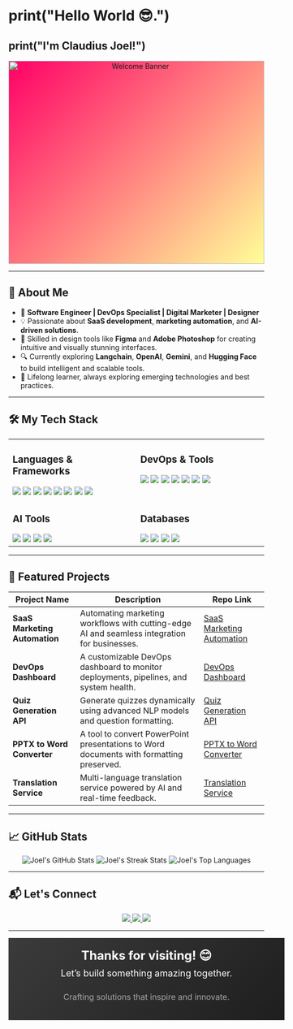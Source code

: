#  print("Hello World 😎.")
## print("I'm Claudius Joel!") 

<div style="width: 100%; background: linear-gradient(135deg, #f06, #ff9);">
  <div align="center">
    <img src="https://media.giphy.com/media/xT9IgzoKnwFNmISR8I/giphy.gif" alt="Welcome Banner" height="400px" width="100%" />
  </div>
</div>

---

## 🚀 About Me  

- 🌟 **Software Engineer | DevOps Specialist | Digital Marketer | Designer**  
- 💡 Passionate about **SaaS development**, **marketing automation**, and **AI-driven solutions**.  
- 🎨 Skilled in design tools like **Figma** and **Adobe Photoshop** for creating intuitive and visually stunning interfaces.  
- 🔍 Currently exploring **Langchain**, **OpenAI**, **Gemini**, and **Hugging Face** to build intelligent and scalable tools.  
- 🌱 Lifelong learner, always exploring emerging technologies and best practices.  

---

## 🛠️ My Tech Stack  

<div align="center">
  <table>
    <tr>
      <td valign="top" width="50%">
        <h3>Languages & Frameworks</h3>
        <div align="left">
          <img src="https://img.shields.io/badge/TypeScript-%23007ACC.svg?style=for-the-badge&logo=typescript&logoColor=white" />
          <img src="https://img.shields.io/badge/Python-%233776AB.svg?style=for-the-badge&logo=python&logoColor=white" />
          <img src="https://img.shields.io/badge/JavaScript-%23F7DF1E.svg?style=for-the-badge&logo=javascript&logoColor=black" />
          <img src="https://img.shields.io/badge/React-%2361DAFB.svg?style=for-the-badge&logo=react&logoColor=black" />
          <img src="https://img.shields.io/badge/Django-%23092E20.svg?style=for-the-badge&logo=django&logoColor=white" />
          <img src="https://img.shields.io/badge/Flask-%23000000.svg?style=for-the-badge&logo=flask&logoColor=white" />
          <img src="https://img.shields.io/badge/Next.js-%23000000.svg?style=for-the-badge&logo=nextdotjs&logoColor=white" />
          <img src="https://img.shields.io/badge/TailwindCSS-%2338B2AC.svg?style=for-the-badge&logo=tailwind-css&logoColor=white" />
        </div>
      </td>
      <td valign="top" width="50%">
        <h3>DevOps & Tools</h3>
        <div align="left">
          <img src="https://img.shields.io/badge/Docker-%232496ED.svg?style=for-the-badge&logo=docker&logoColor=white" />
          <img src="https://img.shields.io/badge/Kubernetes-%23326CE5.svg?style=for-the-badge&logo=kubernetes&logoColor=white" />
          <img src="https://img.shields.io/badge/GitHubActions-%232088FF.svg?style=for-the-badge&logo=githubactions&logoColor=white" />
          <img src="https://img.shields.io/badge/Jenkins-%23D24939.svg?style=for-the-badge&logo=jenkins&logoColor=white" />
          <img src="https://img.shields.io/badge/Ansible-%23EE0000.svg?style=for-the-badge&logo=ansible&logoColor=white" />
          <img src="https://img.shields.io/badge/AWS-%23232F3E.svg?style=for-the-badge&logo=amazonaws&logoColor=white" />
          <img src="https://img.shields.io/badge/GCP-%234285F4.svg?style=for-the-badge&logo=googlecloud&logoColor=white" />
        </div>
      </td>
    </tr>
    <tr>
      <td valign="top" width="50%">
        <h3>AI Tools</h3>
        <div align="left">
          <img src="https://img.shields.io/badge/Langchain-%23663399.svg?style=for-the-badge&logo=ai&logoColor=white" />
          <img src="https://img.shields.io/badge/OpenAI-%2300ADEF.svg?style=for-the-badge&logo=openai&logoColor=white" />
          <img src="https://img.shields.io/badge/HuggingFace-%23FF9900.svg?style=for-the-badge&logo=huggingface&logoColor=white" />
          <img src="https://img.shields.io/badge/Gemini-%230097FF.svg?style=for-the-badge&logo=ai&logoColor=white" />
        </div>
      </td>
      <td valign="top" width="50%">
        <h3>Databases</h3>
        <div align="left">
          <img src="https://img.shields.io/badge/MySQL-%234479A1.svg?style=for-the-badge&logo=mysql&logoColor=white" />
          <img src="https://img.shields.io/badge/PostgreSQL-%23336791.svg?style=for-the-badge&logo=postgresql&logoColor=white" />
          <img src="https://img.shields.io/badge/MongoDB-%2347A248.svg?style=for-the-badge&logo=mongodb&logoColor=white" />
          <img src="https://img.shields.io/badge/SQLite-%23003B57.svg?style=for-the-badge&logo=sqlite&logoColor=white" />
        </div>
      </td>
    </tr>
  </table>
</div>

---

## 🌟 Featured Projects  

| Project Name                  | Description                                                                                   | Repo Link                                                                 |
|-------------------------------|-----------------------------------------------------------------------------------------------|---------------------------------------------------------------------------|
| **SaaS Marketing Automation** | Automating marketing workflows with cutting-edge AI and seamless integration for businesses.   | [SaaS Marketing Automation](https://github.com/joelclaudius/saas-marketing-automation) |
| **DevOps Dashboard**           | A customizable DevOps dashboard to monitor deployments, pipelines, and system health.         | [DevOps Dashboard](https://github.com/joelclaudius/devops-dashboard)     |
| **Quiz Generation API**        | Generate quizzes dynamically using advanced NLP models and question formatting.               | [Quiz Generation API](https://github.com/joelclaudius/quiz-generation-api) |
| **PPTX to Word Converter**     | A tool to convert PowerPoint presentations to Word documents with formatting preserved.       | [PPTX to Word Converter](https://github.com/joelclaudius/pptx-to-word)   |
| **Translation Service**        | Multi-language translation service powered by AI and real-time feedback.                     | [Translation Service](https://github.com/joelclaudius/translation-service) |

---

## 📈 GitHub Stats  

<div align="center">
  <img src="https://github-readme-stats.vercel.app/api?username=joelclaudius&show_icons=true&theme=radical&hide_title=false" alt="Joel's GitHub Stats" />
  <img src="https://github-readme-streak-stats.herokuapp.com?user=joelclaudius&theme=radical" alt="Joel's Streak Stats" />
  <img src="https://github-readme-stats.vercel.app/api/top-langs/?username=joelclaudius&layout=compact&theme=radical" alt="Joel's Top Languages" />
</div>

---

## 📬 Let's Connect  

<div align="center">
  <a href="https://linkedin.com/in/joelclaudius">
    <img src="https://img.shields.io/badge/LinkedIn-%230077B5.svg?style=for-the-badge&logo=linkedin&logoColor=white" />
  </a>
  <a href="https://twitter.com/joelclaudius">
    <img src="https://img.shields.io/badge/Twitter-%231DA1F2.svg?style=for-the-badge&logo=twitter&logoColor=white" />
  </a>
  <a href="https://your-portfolio.com">
    <img src="https://img.shields.io/badge/Portfolio-%23000000.svg?style=for-the-badge&logo=portfolio&logoColor=white" />
  </a>
</div>

---

<div style="width: 100%; background: linear-gradient(135deg, #3b3b3b, #1e1e1e); color: white; text-align: center; padding: 20px; display: flex; flex-direction: column; align-items: center;">
  <h2 style="font-size: 24px; font-weight: bold; margin: 0;">Thanks for visiting! 😊</h2>
  <p style="font-size: 18px; margin: 10px 0;">Let’s build something amazing together.</p>
  <p style="font-size: 16px; color: #aaaaaa;">Crafting solutions that inspire and innovate.</p>
</div>


